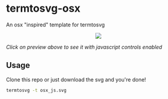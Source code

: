 # termtosvg-osx
An osx "inspired" template for termtosvg

<p align="center">
    <a href="https://javyre.github.io/termtosvg-osx/osx_js.svg">
        <img src="https://javyre.github.io/termtosvg-osx/osx_js.svg">
    </a>
</p>

*Click on preview above to see it with javascript controls enabled*

## Usage
Clone this repo or just download the svg and you're done!

```bash
termtosvg -t osx_js.svg
```
